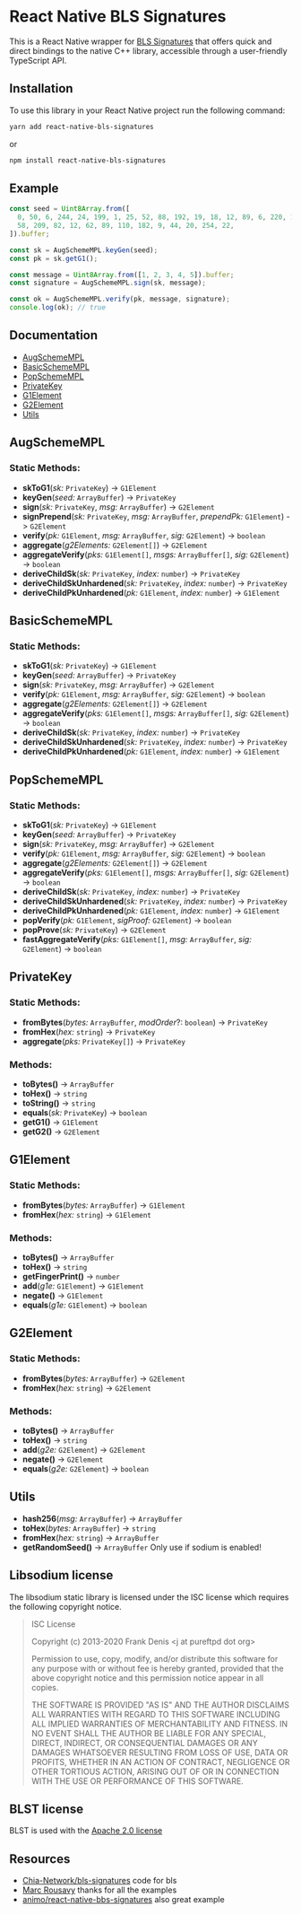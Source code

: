 # React Native BLS Signatures

This is a React Native wrapper for [BLS Signatures](https://github.com/Chia-Network/bls-signatures) that offers quick and direct bindings to the native C++ library, accessible through a user-friendly TypeScript API.

## Installation

To use this library in your React Native project run the following command:

```sh
yarn add react-native-bls-signatures
```

or

```sh
npm install react-native-bls-signatures
```

## Example

```typescript
const seed = Uint8Array.from([
  0, 50, 6, 244, 24, 199, 1, 25, 52, 88, 192, 19, 18, 12, 89, 6, 220, 18, 102,
  58, 209, 82, 12, 62, 89, 110, 182, 9, 44, 20, 254, 22,
]).buffer;

const sk = AugSchemeMPL.keyGen(seed);
const pk = sk.getG1();

const message = Uint8Array.from([1, 2, 3, 4, 5]).buffer;
const signature = AugSchemeMPL.sign(sk, message);

const ok = AugSchemeMPL.verify(pk, message, signature);
console.log(ok); // true
```

## Documentation

- [AugSchemeMPL](#augschemempl)
- [BasicSchemeMPL](#basicschemempl)
- [PopSchemeMPL](#popschemempl)
- [PrivateKey](#privatekey)
- [G1Element](#g1element)
- [G2Element](#g2element)
- [Utils](#utils)

## AugSchemeMPL

### Static Methods:

- **skToG1**(_sk:_ `PrivateKey`) -> `G1Element`
- **keyGen**(_seed:_ `ArrayBuffer`) -> `PrivateKey`
- **sign**(_sk:_ `PrivateKey`, _msg:_ `ArrayBuffer`) -> `G2Element`
- **signPrepend**(_sk:_ `PrivateKey`, _msg:_ `ArrayBuffer`, _prependPk:_ `G1Element`) -> `G2Element`
- **verify**(_pk:_ `G1Element`, _msg:_ `ArrayBuffer`, _sig:_ `G2Element`) -> `boolean`
- **aggregate**(_g2Elements:_ `G2Element[]`) -> `G2Element`
- **aggregateVerify**(_pks:_ `G1Element[]`, _msgs:_ `ArrayBuffer[]`, _sig:_ `G2Element`) -> `boolean`
- **deriveChildSk**(_sk:_ `PrivateKey`, _index:_ `number`) -> `PrivateKey`
- **deriveChildSkUnhardened**(_sk:_ `PrivateKey`, _index:_ `number`) -> `PrivateKey`
- **deriveChildPkUnhardened**(_pk:_ `G1Element`, _index:_ `number`) -> `G1Element`

## BasicSchemeMPL

### Static Methods:

- **skToG1**(_sk:_ `PrivateKey`) -> `G1Element`
- **keyGen**(_seed:_ `ArrayBuffer`) -> `PrivateKey`
- **sign**(_sk:_ `PrivateKey`, _msg:_ `ArrayBuffer`) -> `G2Element`
- **verify**(_pk:_ `G1Element`, _msg:_ `ArrayBuffer`, _sig:_ `G2Element`) -> `boolean`
- **aggregate**(_g2Elements:_ `G2Element[]`) -> `G2Element`
- **aggregateVerify**(_pks:_ `G1Element[]`, _msgs:_ `ArrayBuffer[]`, _sig:_ `G2Element`) -> `boolean`
- **deriveChildSk**(_sk:_ `PrivateKey`, _index:_ `number`) -> `PrivateKey`
- **deriveChildSkUnhardened**(_sk:_ `PrivateKey`, _index:_ `number`) -> `PrivateKey`
- **deriveChildPkUnhardened**(_pk:_ `G1Element`, _index:_ `number`) -> `G1Element`

## PopSchemeMPL

### Static Methods:

- **skToG1**(_sk:_ `PrivateKey`) -> `G1Element`
- **keyGen**(_seed:_ `ArrayBuffer`) -> `PrivateKey`
- **sign**(_sk:_ `PrivateKey`, _msg:_ `ArrayBuffer`) -> `G2Element`
- **verify**(_pk:_ `G1Element`, _msg:_ `ArrayBuffer`, _sig:_ `G2Element`) -> `boolean`
- **aggregate**(_g2Elements:_ `G2Element[]`) -> `G2Element`
- **aggregateVerify**(_pks:_ `G1Element[]`, _msgs:_ `ArrayBuffer[]`, _sig:_ `G2Element`) -> `boolean`
- **deriveChildSk**(_sk:_ `PrivateKey`, _index:_ `number`) -> `PrivateKey`
- **deriveChildSkUnhardened**(_sk:_ `PrivateKey`, _index:_ `number`) -> `PrivateKey`
- **deriveChildPkUnhardened**(_pk:_ `G1Element`, _index:_ `number`) -> `G1Element`
- **popVerify**(_pk:_ `G1Element`, _sigProof:_ `G2Element`) -> `boolean`
- **popProve**(_sk:_ `PrivateKey`) -> `G2Element`
- **fastAggregateVerify**(_pks:_ `G1Element[]`, _msg:_ `ArrayBuffer`, _sig:_ `G2Element`) -> `boolean`

## PrivateKey

### Static Methods:

- **fromBytes**(_bytes:_ `ArrayBuffer`, _modOrder_?: `boolean`) -> `PrivateKey`
- **fromHex**(_hex:_ `string`) -> `PrivateKey`
- **aggregate**(_pks:_ `PrivateKey[]`) -> `PrivateKey`

### Methods:

- **toBytes()** -> `ArrayBuffer`
- **toHex()** -> `string`
- **toString()** -> `string`
- **equals**(_sk:_ `PrivateKey`) -> `boolean`
- **getG1()** -> `G1Element`
- **getG2()** -> `G2Element`

## G1Element

### Static Methods:

- **fromBytes**(_bytes:_ `ArrayBuffer`) -> `G1Element`
- **fromHex**(_hex:_ `string`) -> `G1Element`

### Methods:

- **toBytes()** -> `ArrayBuffer`
- **toHex()** -> `string`
- **getFingerPrint()** -> `number`
- **add**(_g1e:_ `G1Element`) -> `G1Element`
- **negate()** -> `G1Element`
- **equals**(_g1e:_ `G1Element`) -> `boolean`

## G2Element

### Static Methods:

- **fromBytes**(_bytes:_ `ArrayBuffer`) -> `G2Element`
- **fromHex**(_hex:_ `string`) -> `G2Element`

### Methods:

- **toBytes()** -> `ArrayBuffer`
- **toHex()** -> `string`
- **add**(_g2e:_ `G2Element`) -> `G2Element`
- **negate()** -> `G2Element`
- **equals**(_g2e:_ `G2Element`) -> `boolean`

## Utils

- **hash256**(_msg:_ `ArrayBuffer`) -> `ArrayBuffer`
- **toHex**(_bytes:_ `ArrayBuffer`) -> `string`
- **fromHex**(_hex:_ `string`) -> `ArrayBuffer`
- **getRandomSeed()** -> `ArrayBuffer` Only use if sodium is enabled!

## Libsodium license

The libsodium static library is licensed under the ISC license which requires
the following copyright notice.

> ISC License
>
> Copyright (c) 2013-2020
> Frank Denis \<j at pureftpd dot org\>
>
> Permission to use, copy, modify, and/or distribute this software for any
> purpose with or without fee is hereby granted, provided that the above
> copyright notice and this permission notice appear in all copies.
>
> THE SOFTWARE IS PROVIDED "AS IS" AND THE AUTHOR DISCLAIMS ALL WARRANTIES
> WITH REGARD TO THIS SOFTWARE INCLUDING ALL IMPLIED WARRANTIES OF
> MERCHANTABILITY AND FITNESS. IN NO EVENT SHALL THE AUTHOR BE LIABLE FOR
> ANY SPECIAL, DIRECT, INDIRECT, OR CONSEQUENTIAL DAMAGES OR ANY DAMAGES
> WHATSOEVER RESULTING FROM LOSS OF USE, DATA OR PROFITS, WHETHER IN AN
> ACTION OF CONTRACT, NEGLIGENCE OR OTHER TORTIOUS ACTION, ARISING OUT OF
> OR IN CONNECTION WITH THE USE OR PERFORMANCE OF THIS SOFTWARE.

## BLST license

BLST is used with the
[Apache 2.0 license](https://github.com/supranational/blst/blob/master/LICENSE)

## Resources

- [Chia-Network/bls-signatures](https://github.com/Chia-Network/bls-signatures) code for bls
- [Marc Rousavy](https://github.com/mrousavy) thanks for all the examples
- [animo/react-native-bbs-signatures](https://github.com/animo/react-native-bbs-signatures) also great example
